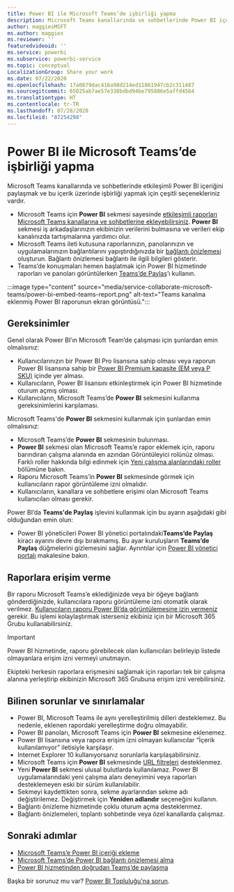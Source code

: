 ```yaml
---
title: Power BI ile Microsoft Teams’de işbirliği yapma
description: Microsoft Teams kanallarında ve sohbetlerinde Power BI içeriğini kolayca paylaşabilir ve içerik üzerinde işbirliği yapabilirsiniz.
author: maggiesMSFT
ms.author: maggies
ms.reviewer: ''
featuredvideoid: ''
ms.service: powerbi
ms.subservice: powerbi-service
ms.topic: conceptual
LocalizationGroup: Share your work
ms.date: 07/22/2020
ms.openlocfilehash: 17a0879dac416a98d214ed11861947cb2c311487
ms.sourcegitcommit: 65025ab7ae57e338bdbd94be795886e5affd45b4
ms.translationtype: HT
ms.contentlocale: tr-TR
ms.lasthandoff: 07/28/2020
ms.locfileid: "87254298"
---
```

# <a name="collaborate-in-microsoft-teams-with-power-bi"></a>Power BI ile Microsoft Teams’de işbirliği yapma

Microsoft Teams kanallarında ve sohbetlerinde etkileşimli Power BI içeriğini paylaşmak ve bu içerik üzerinde işbirliği yapmak için çeşitli seçenekleriniz vardır. 

- Microsoft Teams için **Power BI** sekmesi sayesinde [etkileşimli raporları Microsoft Teams kanallarına ve sohbetlerine ekleyebilirsiniz](service-embed-report-microsoft-teams.md). **Power BI** sekmesi iş arkadaşlarınızın ekibinizin verilerini bulmasına ve verileri ekip kanalınızda tartışmalarına yardımcı olur. 
- Microsoft Teams ileti kutusuna raporlarınızın, panolarınızın ve uygulamalarınızın bağlantılarını yapıştırdığınızda bir [bağlantı önizlemesi](service-teams-link-preview.md) oluşturun. Bağlantı önizlemesi bağlantı ile ilgili bilgileri gösterir. 
- Teams’de konuşmaları hemen başlatmak için Power BI hizmetinde raporları ve panoları görüntülerken [Teams’de Paylaş](service-share-report-teams.md)’ı kullanın.
 
:::image type="content" source="media/service-collaborate-microsoft-teams/power-bi-embed-teams-report.png" alt-text="Teams kanalına eklenmiş Power BI raporunun ekran görüntüsü.":::

## <a name="requirements"></a>Gereksinimler

Genel olarak Power BI’ın Microsoft Team’de çalışması için şunlardan emin olmalısınız:

- Kullanıcılarınızın bir Power BI Pro lisansına sahip olması veya raporun Power BI lisansına sahip bir [Power BI Premium kapasite (EM veya P SKU)](../admin/service-premium-what-is.md) içinde yer alması.
- Kullanıcıların, Power BI lisansını etkinleştirmek için Power BI hizmetinde oturum açmış olması.
- Kullanıcıların, Microsoft Teams’de **Power BI** sekmesini kullanma gereksinimlerini karşılaması.

Microsoft Teams'de **Power BI** sekmesini kullanmak için şunlardan emin olmalısınız:

- Microsoft Teams’de **Power BI** sekmesinin bulunması.
- **Power BI** sekmesi olan Microsoft Teams’e rapor eklemek için, raporu barındıran çalışma alanında en azından Görüntüleyici rolünüz olması. Farklı roller hakkında bilgi edinmek için [Yeni çalışma alanlarındaki roller](service-new-workspaces.md#roles-in-the-new-workspaces) bölümüne bakın.
- Raporu Microsoft Teams’in **Power BI** sekmesinde görmek için kullanıcıların rapor görüntüleme izni olmalıdır.
- Kullanıcıların, kanallara ve sohbetlere erişimi olan Microsoft Teams kullanıcıları olması gerekir.

Power BI’da **Teams'de Paylaş** işlevini kullanmak için bu ayarın aşağıdaki gibi olduğundan emin olun:

- Power BI yöneticileri Power BI yönetici portalındaki**Teams’de Paylaş** kiracı ayarını devre dışı bırakmamış. Bu ayar kuruluşların **Teams’de Paylaş** düğmelerini gizlemesini sağlar. Ayrıntılar için [Power BI yönetici portalı](../admin/service-admin-portal.md#share-to-teams-tenant-setting) makalesine bakın.

## <a name="grant-access-to-reports"></a>Raporlara erişim verme

Bir raporu Microsoft Teams’e eklediğinizde veya bir öğeye bağlantı gönderdiğinizde, kullanıcılara raporu görüntüleme izni otomatik olarak verilmez. [Kullanıcıların raporu Power BI’da görüntülemesine izin vermeniz](service-share-dashboards.md) gerekir. Bu işlemi kolaylaştırmak isterseniz ekibiniz için bir Microsoft 365 Grubu kullanabilirsiniz.

> [!IMPORTANT]
> Power BI hizmetinde, raporu görebilecek olan kullanıcıları belirleyip listede olmayanlara erişim izni vermeyi unutmayın.

Ekipteki herkesin raporlara erişmesini sağlamak için raporları tek bir çalışma alanına yerleştirip ekibinizin Microsoft 365 Grubuna erişim izni verebilirsiniz.

## <a name="known-issues-and-limitations"></a>Bilinen sorunlar ve sınırlamalar

- Power BI, Microsoft Teams ile aynı yerelleştirilmiş dilleri desteklemez. Bu nedenle, eklenen rapordaki yerelleştirme doğru olmayabilir.
- Power BI panoları, Microsoft Teams için **Power BI** sekmesine eklenemez.
- Power BI lisansına veya rapora erişim izni olmayan kullanıcılar “İçerik kullanılamıyor” iletisiyle karşılaşır.
- Internet Explorer 10 kullanıyorsanız sorunlarla karşılaşabilirsiniz. <!--You can look at the [browsers support for Power BI](../consumer/end-user-browsers.md) and for [Microsoft 365](https://products.office.com/office-system-requirements#Browsers-section). -->
- Microsoft Teams için **Power BI** sekmesinde [URL filtreleri](service-url-filters.md) desteklenmez.
- Yeni **Power BI** sekmesi ulusal bulutlarda kullanılamaz. Power BI uygulamalarındaki yeni çalışma alanı deneyimini veya raporları desteklemeyen eski bir sürüm kullanılabilir.
- Sekmeyi kaydettikten sonra, sekme ayarlarından sekme adı değiştirilemez. Değiştirmek için **Yeniden adlandır** seçeneğini kullanın.
- Bağlantı önizleme hizmetinde çoklu oturum açma desteklenmez.
- Bağlantı önizlemeleri, toplantı sohbetinde veya özel kanallarda çalışmaz.

## <a name="next-steps"></a>Sonraki adımlar

- [Microsoft Teams’e Power BI içeriği ekleme](service-embed-report-microsoft-teams.md)
- [Microsoft Teams’de Power BI bağlantı önizlemesi alma](service-teams-link-preview.md)
- [Power BI hizmetinden doğrudan Teams’de paylaşma](service-share-report-teams.md)

Başka bir sorunuz mu var? [Power BI Topluluğu'na sorun](https://community.powerbi.com/).
